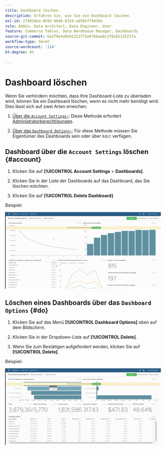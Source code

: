```yaml
---
title: Dashboard löschen
description: Erfahren Sie, wie Sie ein Dashboard löschen.
exl-id: 27482dea-0593-46d6-8310-ad505ff9436a
role: Admin, Data Architect, Data Engineer, User
feature: Commerce Tables, Data Warehouse Manager, Dashboards
source-git-commit: 6e2f9e4a9e91212771e6f6baa8c2f8101125217a
workflow-type: tm+mt
source-wordcount: '114'
ht-degree: 0%

---
```


# Dashboard löschen

Wenn Sie verhindern möchten, dass Ihre Dashboard-Liste zu überladen wird, können Sie ein Dashboard löschen, wenn es nicht mehr benötigt wird. Dies lässt sich auf zwei Arten erreichen:

1. [Über die `Account Settings`-](#account): Diese Methode erfordert [Administratorberechtigungen](../../administrator/user-management/user-management.md).

1. [Über das `Dashboard Options`-](#do): Für diese Methode müssen Sie Eigentümer des Dashboards sein oder über `Edit` verfügen.

## Dashboard über die `Account Settings` löschen {#account}

1. Klicken Sie auf **[!UICONTROL Account Settings** > **Dashboards]**.

1. Klicken Sie in der Liste der Dashboards auf das Dashboard, das Sie löschen möchten.

1. Klicken Sie auf **[!UICONTROL Delete Dashboard]**.

Beispiel:

![Dashboard löschen](../../assets/deleting_dash.gif)<!--{: width="703" height="346"}-->

## Löschen eines Dashboards über das `Dashboard Options` {#do}

1. Klicken Sie auf das Menü **[!UICONTROL Dashboard Options]** oben auf dem Bildschirm.

1. Klicken Sie in der Dropdown-Liste auf **[!UICONTROL Delete]**.

1. Wenn Sie zum Bestätigen aufgefordert werden, klicken Sie auf **[!UICONTROL Delete]**.

Beispiel:

![Dashboard löschen](../../assets/deleting_dash_2.gif)<!--{: width="703" height="347"}-->
